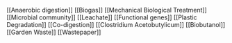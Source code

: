 [[Anaerobic digestion]]
[[Biogas]]
[[Mechanical Biological Treatment]]
[[Microbial community]]
[[Leachate]]
[[Functional genes]]
[[Plastic Degradation]]
[[Co-digestion]]
[[Clostridium Acetobutylicum]]
[[Biobutanol]]
[[Garden Waste]]
[[Wastepaper]]
